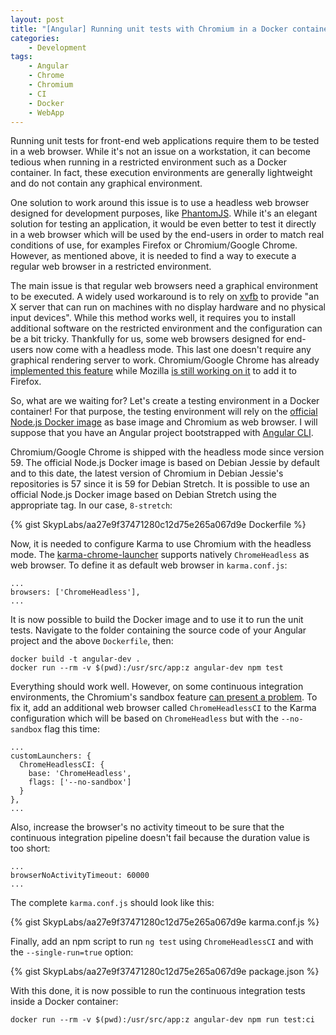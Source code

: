 ```yaml
---
layout: post
title: "[Angular] Running unit tests with Chromium in a Docker container"
categories:
    - Development
tags:
    - Angular
    - Chrome
    - Chromium
    - CI
    - Docker
    - WebApp
---
```

Running unit tests for front-end web applications require them to be tested in a web browser. While it's not an issue on a workstation, it can become tedious when running in a restricted environment such as a Docker container. In fact, these execution environments are generally lightweight and do not contain any graphical environment.

One solution to work around this issue is to use a headless web browser designed for development purposes, like [PhantomJS][phantomjs]. While it's an elegant solution for testing an application, it would be even better to test it directly in a web browser which will be used by the end-users in order to match real conditions of use, for examples Firefox or Chromium/Google Chrome. However, as mentioned above, it is needed to find a way to execute a regular web browser in a restricted environment.

<!--more-->

The main issue is that regular web browsers need a graphical environment to be executed. A widely used workaround is to rely on [xvfb][xvfb] to provide "an X server that can run on machines with no display hardware and no physical input devices". While this method works well, it requires you to install additional software on the restricted environment and the configuration can be a bit tricky. Thankfully for us, some web browsers designed for end-users now come with a headless mode. This last one doesn't require any graphical rendering server to work. Chromium/Google Chrome has already [implemented this feature][chrome-headless] while Mozilla [is still working on it][firefox-headless] to add it to Firefox.

So, what are we waiting for? Let's create a testing environment in a Docker container! For that purpose, the testing environment will rely on the [official Node.js Docker image][docker-node] as base image and Chromium as web browser. I will suppose that you have an Angular project bootstrapped with [Angular CLI][angular-cli].

Chromium/Google Chrome is shipped with the headless mode since version 59. The official Node.js Docker image is based on Debian Jessie by default and to this date, the latest version of Chromium in Debian Jessie's repositories is 57 since it is 59 for Debian Stretch. It is possible to use an official Node.js Docker image based on Debian Stretch using the appropriate tag. In our case, `8-stretch`:

{% gist SkypLabs/aa27e9f37471280c12d75e265a067d9e Dockerfile %}

Now, it is needed to configure Karma to use Chromium with the headless mode. The [karma-chrome-launcher][karma-chrome-launcher] supports natively `ChromeHeadless` as web browser. To define it as default web browser in `karma.conf.js`:

    ...
    browsers: ['ChromeHeadless'],
    ...

It is now possible to build the Docker image and to use it to run the unit tests. Navigate to the folder containing the source code of your Angular project and the above `Dockerfile`, then:

    docker build -t angular-dev .
    docker run --rm -v $(pwd):/usr/src/app:z angular-dev npm test

Everything should work well. However, on some continuous integration environments, the Chromium's sandbox feature [can present a problem][chrome-namespace-issue]. To fix it, add an additional web browser called `ChromeHeadlessCI` to the Karma configuration which will be based on `ChromeHeadless` but with the `--no-sandbox` flag this time:

    ...
    customLaunchers: {
      ChromeHeadlessCI: {
        base: 'ChromeHeadless',
        flags: ['--no-sandbox']
      }
    },
    ...

Also, increase the browser's no activity timeout to be sure that the continuous integration pipeline doesn't fail because the duration value is too short:

    ...
    browserNoActivityTimeout: 60000
    ...

The complete `karma.conf.js` should look like this:

{% gist SkypLabs/aa27e9f37471280c12d75e265a067d9e karma.conf.js %}

Finally, add an npm script to run `ng test` using `ChromeHeadlessCI` and with the `--single-run=true` option:

{% gist SkypLabs/aa27e9f37471280c12d75e265a067d9e package.json %}

With this done, it is now possible to run the continuous integration tests inside a Docker container:

    docker run --rm -v $(pwd):/usr/src/app:z angular-dev npm run test:ci

 [angular-cli]: https://cli.angular.io/
 [chrome-headless]: https://developers.google.com/web/updates/2017/04/headless-chrome
 [chrome-namespace-issue]: https://github.com/jessfraz/dockerfiles/issues/65
 [firefox-headless]: https://bugzilla.mozilla.org/show_bug.cgi?id=1338004
 [karma-chrome-launcher]: https://www.npmjs.com/package/karma-chrome-launcher
 [docker-node]: https://hub.docker.com/_/node/
 [phantomjs]: http://phantomjs.org/
 [xvfb]: https://www.x.org/releases/X11R7.6/doc/man/man1/Xvfb.1.xhtml
